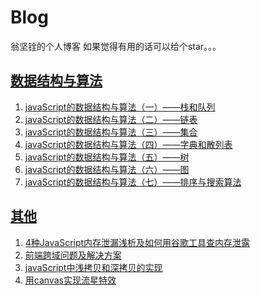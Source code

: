 # Blog
翁坚铨的个人博客
如果觉得有用的话可以给个star。。。

## [数据结构与算法](https://github.com/wengjq/Blog/issues?q=is%3Aissue+is%3Aopen+label%3A%E6%95%B0%E6%8D%AE%E7%BB%93%E6%9E%84%E4%B8%8E%E7%AE%97%E6%B3%95)
1. [javaScript的数据结构与算法（一）——栈和队列](https://github.com/wengjq/Blog/issues/4)
2. [javaScript的数据结构与算法（二）——链表](https://github.com/wengjq/Blog/issues/5)
3. [javaScript的数据结构与算法（三）——集合](https://github.com/wengjq/Blog/issues/6)
4. [javaScript的数据结构与算法（四）——字典和散列表](https://github.com/wengjq/Blog/issues/7)
5. [javaScript的数据结构与算法（五）——树](https://github.com/wengjq/Blog/issues/8)
6. [javaScript的数据结构与算法（六）——图](https://github.com/wengjq/Blog/issues/9)
7. [javaScript的数据结构与算法（七）——排序与搜索算法](https://github.com/wengjq/Blog/issues/10)

## [其他](https://github.com/wengjq/Blog/issues?q=is%3Aissue+is%3Aopen+label%3A%E5%85%B6%E4%BB%96)
1. [4种JavaScript内存泄漏浅析及如何用谷歌工具查内存泄露](https://github.com/wengjq/Blog/issues/1)
2. [前端跨域问题及解决方案](https://github.com/wengjq/Blog/issues/2)
3. [javaScript中浅拷贝和深拷贝的实现](https://github.com/wengjq/Blog/issues/3)
4. [用canvas实现流星特效](https://github.com/wengjq/Blog/issues/11)

